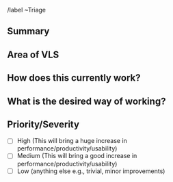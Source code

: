 <!-- Please do not change the below as it helps us to classify new issues. You are welcome to choose additional labels as needed. -->
/label ~Triage
## Summary
<!-- Outline the issue being faced, and why this needs to change !-->

## Area of VLS
<!-- This might only be one part, but may involve multiple sections !-->

## How does this currently work?
<!-- The current process, and any associated business rules !-->

## What is the desired way of working?
<!-- After the change, what should the process be, and what should the business rules be !-->

## Priority/Severity
<!-- Please provide information on what factors contribute to this priority/severity. The priority and severity assigned may be different to this !-->
- [ ] High (This will bring a huge increase in performance/productivity/usability)
- [ ] Medium (This will bring a good increase in performance/productivity/usability)
- [ ] Low (anything else e.g., trivial, minor improvements)